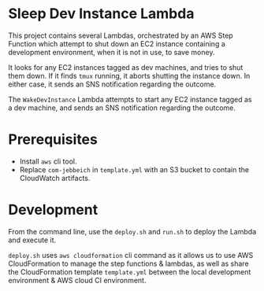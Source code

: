 # Sleep Dev Instance Lambda

This project contains several Lambdas, orchestrated by an AWS Step Function
which attempt to shut down an EC2 instance containing a development
environment, when it is not in use, to save money.

It looks for any EC2 instances tagged as dev machines, and tries to shut them
down. If it finds `tmux` running, it aborts shutting the instance down. In
either case, it sends an SNS notification regarding the outcome.

The `WakeDevInstance` Lambda attempts to start any EC2 instance tagged as a dev
machine, and sends an SNS notification regarding the outcome.

# Prerequisites

* Install `aws` cli tool.
* Replace `com-jebbeich` in `template.yml` with an S3 bucket to contain the
CloudWatch artifacts.

# Development

From the command line, use the `deploy.sh` and `run.sh` to deploy the Lambda
and execute it.

`deploy.sh` uses `aws cloudformation` cli command as it allows us to use AWS
CloudFormation to manage the step functions & lambdas, as well as share the
CloudFormation template `template.yml` between the local development
environment & AWS cloud CI environment.

